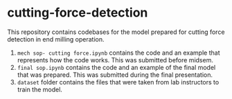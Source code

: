 # cutting-force-detection
This repository contains codebases for the model prepared for cutting force detection in end milling operation. 

1.  `mech sop- cutting force.ipynb` contains the code and an example that represents how the code works. This was submitted before midsem.
2.  `final sop.ipynb` contains the code and an example of the final model that was prepared.  This was submitted during the final presentation.
3.  `dataset` folder contains the files that were taken from lab instructors to train the model. 

